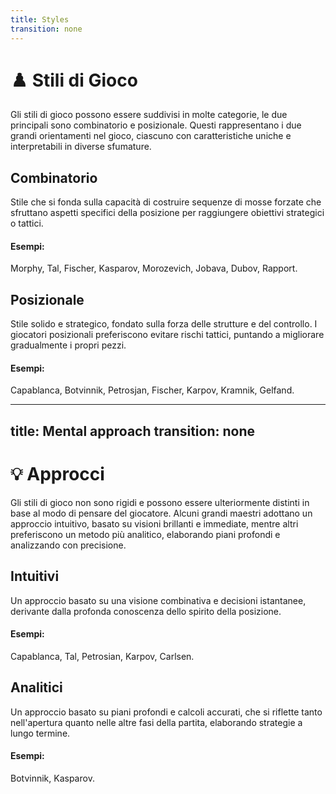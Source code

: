 ```yaml
---
title: Styles
transition: none
---
```


# ♟️ Stili di Gioco

<div class="mt-6 text-left">
    <p class="text-lg text-gray-500 mb-6">
    Gli stili di gioco possono essere suddivisi in molte categorie, le due principali sono 
    <span class="font-semibold text-blue-500">combinatorio</span> e 
    <span class="font-semibold text-green-500">posizionale</span>. Questi rappresentano i due grandi orientamenti nel gioco, ciascuno con caratteristiche uniche e interpretabili in diverse sfumature.
    </p>
</div>

<div class="grid grid-cols-2 gap-4 mt-6">
    <div class="p-4 bg-gray-50 dark:bg-gray-900 border-l-4 border-blue-500 shadow-lg rounded-lg">
        <h2 class="text-lg font-semibold text-blue-500"> Combinatorio</h2>
        <p class="mt-2 text-sm">
            Stile che si fonda sulla capacità di costruire sequenze di mosse forzate che sfruttano aspetti specifici della posizione per raggiungere obiettivi strategici o tattici.
        </p>
        <h4 class="mt-4 text-xs">Esempi:</h4>
        <p class="text-xs">Morphy, Tal, Fischer, Kasparov, Morozevich, Jobava, Dubov, Rapport.</p>
    </div>
    <div class="p-4 bg-gray-50 dark:bg-gray-900 border-l-4 border-green-500 shadow-lg rounded-lg">
        <h2 class="text-lg font-semibold text-green-500"> Posizionale</h2>
        <p class="mt-2 text-sm">
            Stile solido e strategico, fondato sulla forza delle strutture e del controllo. I giocatori posizionali preferiscono evitare rischi tattici, puntando a migliorare gradualmente i propri pezzi.
        </p>
        <h4 class="mt-4 text-xs">Esempi:</h4>
        <p class="text-xs">Capablanca, Botvinnik, Petrosjan, Fischer, Karpov, Kramnik, Gelfand.</p>
    </div>

</div>

<Footer />

---
title: Mental approach
transition: none
---

# 💡 Approcci

<div class="mt-6 text-left">
    <p class="text-lg text-gray-500 mb-6">
    Gli stili di gioco non sono rigidi e possono essere ulteriormente distinti in base al modo di pensare del giocatore. Alcuni grandi maestri adottano un approccio 
    <span class="font-semibold text-blue-500">intuitivo</span>, basato su visioni brillanti e immediate, mentre altri preferiscono un metodo più 
    <span class="font-semibold text-green-500">analitico</span>, elaborando piani profondi e analizzando con precisione.
    </p>
</div>

<div class="grid grid-cols-2 gap-4 mt-6">
    <div class="p-4 bg-gray-50 dark:bg-gray-900 border-l-4 border-blue-500 shadow-lg rounded-lg">
        <h2 class="text-lg font-semibold text-blue-500"> Intuitivi</h2>
        <p class="mt-2 text-sm">
            Un approccio basato su una visione combinativa e decisioni istantanee, derivante dalla profonda conoscenza dello spirito della posizione.
        </p>
        <h4 class="mt-4 text-xs">Esempi:</h4>
        <p class="text-xs">Capablanca, Tal, Petrosian, Karpov, Carlsen.</p>
    </div>
    <div class="p-4 bg-gray-50 dark:bg-gray-900 border-l-4 border-green-500 shadow-lg rounded-lg">
        <h2 class="text-lg font-semibold text-green-500"> Analitici</h2>
        <p class="mt-2 text-sm">
            Un approccio basato su piani profondi e calcoli accurati, che si riflette tanto nell'apertura quanto nelle altre fasi della partita, elaborando strategie a lungo termine.
        </p>
        <h4 class="mt-4 text-xs">Esempi:</h4>
        <p class="text-xs">Botvinnik, Kasparov.</p>
    </div>
</div>

<Footer />
